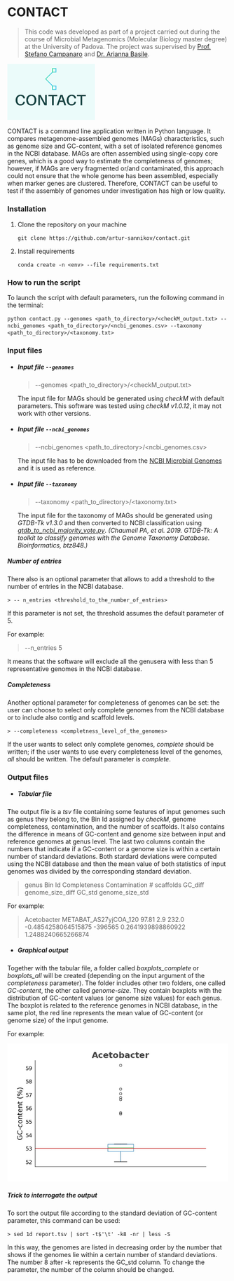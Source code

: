# **CONTACT**

>This code was developed as part of a project carried out during the course of Microbial Metagenomics (Molecular Biology master degree) at the University of Padova. The project was supervised by [Prof. Stefano Campanaro](https://github.com/stefcamp) and [Dr. Arianna Basile](https://github.com/arianccbasile).

<img src="img/logo.jpeg" alt="logo" width="200"/>

CONTACT is a command line application written in Python language. It compares metagenome-assembled genomes (MAGs) characteristics, such as genome size and GC-content, with a set of isolated reference genomes in the NCBI database. MAGs are often assembled using single-copy core genes, which is a good way to estimate the completeness of genomes; however, if MAGs are very fragmented or/and contaminated, this approach could not ensure that the whole genome has been assembled, especially when marker genes are clustered. Therefore, CONTACT can be useful to test if the assembly of genomes under investigation has high or low quality.

### **Installation**
1. Clone the repository on your machine
   ```
   git clone https://github.com/artur-sannikov/contact.git
   ```
2. Install requirements 
   ```
   conda create -n <env> --file requirements.txt
   ```

### **How to run the script**
To launch the script with default parameters, run the following command in the terminal:

 ```
 python contact.py --genomes <path_to_directory>/<checkM_output.txt> --ncbi_genomes <path_to_directory>/<ncbi_genomes.csv> --taxonomy <path_to_directory>/<taxonomy.txt>
 ```

### **Input files**

- ##### Input file `--genomes`
  
  > --genomes <path_to_directory>/<checkM_output.txt>

  The input file for MAGs should be generated using *checkM* with default parameters. This software was tested using *checkM v1.0.12*, it may not work with other versions.

- ##### Input file `--ncbi_genomes`

  > --ncbi_genomes <path_to_directory>/<ncbi_genomes.csv>

  The input file has to be downloaded from the [NCBI Microbial Genomes](https://www.ncbi.nlm.nih.gov/genome/browse#!/prokaryotes/) and it is used as reference.

- ##### Input file `--taxonomy`

  > --taxonomy <path_to_directory>/<taxonomy.txt>
  
  The input file for the taxonomy of MAGs should be generated using *GTDB-Tk v1.3.0* and then converted to NCBI classification using *[gtdb_to_ncbi_majority_vote.py](https://github.com/Ecogenomics/GTDBTk/blob/staging/scripts/gtdb_to_ncbi_majority_vote.py)*. *(Chaumeil PA, et al. 2019. GTDB-Tk: A toolkit to classify genomes with the Genome Taxonomy Database. Bioinformatics, btz848.)*

##### **Number of entries**
There also is an optional parameter that allows to add a threshold to the number of entries in the NCBI database.
  ```
> -- n_entries <threshold_to_the_number_of_entries>
  ```
If this parameter is not set, the threshold assumes the default parameter of 5.

For example:

> --n_entries 5

It means that the software will exclude all the genusera with less than 5 representative genomes in the NCBI database.

##### **Completeness**
Another optional parameter for completeness of genomes can be set: the user can choose to select only complete genomes from the NCBI database or to include also contig and scaffold levels.
  ```
> --completeness <completness_level_of_the_genomes>
  ```
If the user wants to select only complete genomes, *complete* should be written; if the user wants to use every completeness level of the genomes, *all* should be written. The default parameter is *complete*.


### **Output files** 

- ##### Tabular file
The output file is a *tsv* file containing some features of input genomes such as genus they belong to, the Bin Id assigned by *checkM*, genome completeness, contamination, and the number of scaffolds. It also contains the difference in means of GC-content and genome size between input and reference genomes at genus level. The last two columns contain the numbers that indicate if a GC-content or a genome size is within a certain number of standard deviations. Both stardard deviations were computed using the NCBI database and then the mean value of both statistics of input genomes was divided by the corresponding standard deviation.

> genus Bin Id  Completeness  Contamination # scaffolds GC_diff genome_size_diff  GC_std  genome_size_std

For example:

> Acetobacter METABAT_AS27yjCOA_120 97.81 2.9 232.0 -0.4854258064515875 -396565 0.2641939898860922  1.2488240665266874

- ##### Graphical output
Together with the tabular file, a folder called *boxplots_complete* or *boxplots_all* will be created (depending on the input argument of the *completeness* parameter). The folder includes other two folders, one called *GC-content*, the other called *genome-size*. They contain boxplots with the distribution of GC-content values (or genome size values) for each genus. The boxplot is related to the reference genomes in NCBI database, in the same plot, the red line represents the mean value of GC-content (or genome size) of the input genome.

For example:

![Boxplot example](img/boxplot_example.jpg)

##### **Trick to interrogate the output**

To sort the output file according to the standard deviation of GC-content parameter, this command can be used:
  ```
> sed 1d report.tsv | sort -t$'\t' -k8 -nr | less -S
  ```
In this way, the genomes are listed in decreasing order by the number that shows if the genomes lie within a certain number of standard deviations.
The number 8 after -k represents the GC_std column. To change the parameter, the number of the column should be changed.
